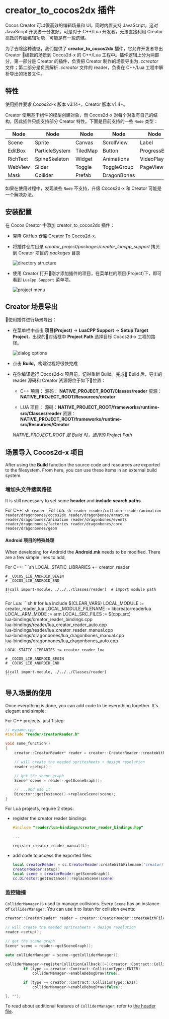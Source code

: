 # creator_to_cocos2dx 插件

Cocos Creator 可以很高效的编辑场景和 UI，同时内置支持 JavaScript，这对 JavaScript 开发者十分友好。可是对于 C++/Lua 开发者，无法直接利用 Creator 高效的界面编辑功能，可能是有一些遗憾。

为了去除这种遗憾，我们提供了 __creator_to_cocos2dx__ 插件，它允许开发者导出 Creator 编辑的场景到 Cocos2d-x 的 C++/Lua 工程中。插件逻辑上分为两部分，第一部分是 Creator 的插件，负责把 Creator 制作的场景导出为 _.ccreator_ 文件；第二部分是负责解析 _.ccreator_ 文件的 reader，负责在 C++/Lua 工程中解析导出的场景文件。

## 特性

使用插件要求 Cocos2d-x 版本 v3.14+，Creator 版本 v1.4+。

Creator 使用基于组件的模型创建对象，而 Cocos2d-x 对每个对象有自己的结构，因此插件只能支持部分 Creator 特性。下面是目前支持的一些 `Node` 类型：

Node | Node | Node | Node | Node
--- | --- | --- | --- | ---
Scene | Sprite | Canvas | ScrollView | Label
EditBox | ParticleSystem | TiledMap | Button | ProgressBar
RichText | SpineSkeleton | Widget | Animations | VideoPlayer
WebView | Slider | Toggle | ToggleGroup | PageView
Mask | Collider | Prefab | DragonBones

如果在使用过程中，发现某些 `Node` 不支持，升级 Cocos2d-x 和 Creator 可能是一个解决办法。

## 安装配置

在 Cocos Creator 中添加 creator_to_cocos2dx 插件：

* 克隆 GitHub 仓库 [Creator To Cocos2d-x](https://github.com/cocos2d/creator_to_cocos2dx).
* 将插件仓库目录 _creator_project/packages/creator_luacpp_support_ 拷贝到 Creator 项目的 _packages_ 目录

    ![](../../en/editors_and_tools/creator_to_cocos2dx-img/folder_structure.png "directory structure")

* 使用 Creator 打开刚才添加插件的项目，在菜单栏的项目(Project)下，即可看到 `LuaCpp Support` 菜单项。

    ![](../../en/editors_and_tools/creator_to_cocos2dx-img/project_menu.png "project menu")

## Creator 场景导出

使用插件进行场景导出：

* 在菜单栏中点击 __项目(Project)__ -> __LuaCPP Support__ -> __Setup Target Project__，出现的对话框中 __Project Path__ 选择目标 Cocos2d-x 工程的路径。

    ![](../../en/editors_and_tools/creator_to_cocos2dx-img/dialog_options.png "dialog options")

* 点击 __Build__，构建过程将很快完成

* 在你编译运行 Cocos2d-x 项目前，记得重新 Build。完成 Build 后，导出的 reader 源码和 Creator 资源将位于如下位置：

  * C++ 项目：
    源码： __NATIVE_PROJECT_ROOT/Classes/reader__
    资源： __NATIVE_PROJECT_ROOT/Resources/creator__

  * LUA 项目：
    源码：__NATIVE_PROJECT_ROOT/frameworks/runtime-src/Classes/reader__
    资源：__NATIVE_PROJECT_ROOT/frameworks/runtime-src/Resources/Creator__

  _NATIVE_PROJECT_ROOT 是 Build 时，选择的 Project Path_

## 场景导入 Cocos2d-x 项目

After using the __Build__ function the source code and resources are exported to the filesystem. From here, you can use these items in an external build system.

### 增加头文件搜索路径

It is still necessary to set some __header__ and __include__ __search paths__.

  For C++:
    ```sh
    reader
    ```
  For Lua:
    ```sh
    reader
    reader/collider
    reader/animation
    reader/dragonbones/cocos2dx
    reader/dragonbones/armature
    reader/dragonbones/animation
    reader/dragonbones/events
    reader/dragonbones/factories
    reader/dragonbones/core
    reader/dragonbones/geom
    ```

#### Android 项目的特殊处理

When developing for Android the __Android.mk__ needs to be modified. There are a few simple lines to add,

  For C++:
    ```sh
    LOCAL_STATIC_LIBRARIES += creator_reader

    # _COCOS_LIB_ANDROID_BEGIN
    # _COCOS_LIB_ANDROID_END

    $(call import-module, ./../../Classes/reader)  # import module path
    ```

  For Lua:
    ```sh
    # for lua
    include $(CLEAR_VARS)
    LOCAL_MODULE := creator_reader_lua
    LOCAL_MODULE_FILENAME := libcreatorreaderlua
    LOCAL_ARM_MODE := arm
    LOCAL_SRC_FILES := $(cpp_src) \
    lua-bindings/creator_reader_bindings.cpp \
    lua-bindings/reader/lua_creator_reader_auto.cpp \
    lua-bindings/reader/lua_creator_reader_manual.cpp \
    lua-bindings/dragonbones/lua_dragonbones_manual.cpp \
    lua-bindings/dragonbones/lua_dragonbones_auto.cpp

    LOCAL_STATIC_LIBRARIES += creator_reader_lua

    # _COCOS_LIB_ANDROID_BEGIN
    # _COCOS_LIB_ANDROID_END

    $(call import-module, ./../../Classes/reader)
    ```

## 导入场景的使用

Once everything is done, you can add code to tie everything together. It's elegant and simple:

For C++ projects, just 1 step:
```cpp
// mygame.cpp
#include "reader/CreatorReader.h"

void some_function()
{
    creator::CreatorReader* reader = creator::CreatorReader::createWithFilename("creator/CreatorSprites.ccreator");

    // will create the needed spritesheets + design resolution
    reader->setup();

    // get the scene graph
    Scene* scene = reader->getSceneGraph();

    // ...and use it
    Director::getInstance()->replaceScene(scene);
}
```

For Lua projects, require 2 steps:

  * register the creator reader bindings
    ```cpp
    #include "reader/lua-bindings/creator_reader_bindings.hpp"

    ...

    register_creator_reader_manual(L);
    ```

  * add code to access the exported files.
    ```lua
    local creatorReader = cc.CreatorReader:createWithFilename('creator/CreatorSprites.ccreator')
    creatorReader:setup()
    local scene = creatorReader:getSceneGraph()
    cc.Director:getInstance():replaceScene(scene)
    ```

### 监控碰撞

`ColliderManager` is used to manage collisions. Every `Scene` has an instance of `ColliderManager`. You can use it to listen for collision events:

```c++
creator::CreatorReader* reader = creator::CreatorReader::createWithFilename("creator/CreatorSprites.ccreator");

// will create the needed spritesheets + design resolution
reader->setup();

// get the scene graph
Scene* scene = reader->getSceneGraph();

auto colliderManager = scene->getColliderManager();

colliderManager->registerCollitionCallback([=](creator::Contract::CollisionType type, creator::Collider* collider1, creator::Collider* collider2) {
        if (type == creator::Contract::CollisionType::ENTER)
            colliderManager->enableDebugDraw(true);

        if (type == creator::Contract::CollisionType::EXIT)
            colliderManager->enableDebugDraw(false);

}, "");
```
To read about additional features of `ColliderManager`, refer to [the header file](https://github.com/cocos2d/creator_to_cocos2dx/tree/master/creator_project/packages/creator-luacpp-support/reader/collider/ColliderManager.h).